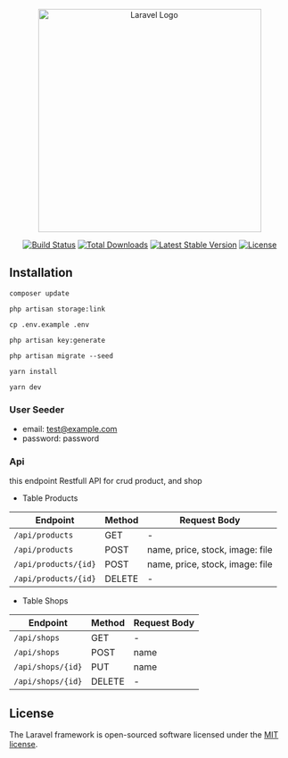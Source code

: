 <p align="center"><a href="https://laravel.com" target="_blank"><img src="https://raw.githubusercontent.com/laravel/art/master/logo-lockup/5%20SVG/2%20CMYK/1%20Full%20Color/laravel-logolockup-cmyk-red.svg" width="400" alt="Laravel Logo"></a></p>

<p align="center">
<a href="https://github.com/laravel/framework/actions"><img src="https://github.com/laravel/framework/workflows/tests/badge.svg" alt="Build Status"></a>
<a href="https://packagist.org/packages/laravel/framework"><img src="https://img.shields.io/packagist/dt/laravel/framework" alt="Total Downloads"></a>
<a href="https://packagist.org/packages/laravel/framework"><img src="https://img.shields.io/packagist/v/laravel/framework" alt="Latest Stable Version"></a>
<a href="https://packagist.org/packages/laravel/framework"><img src="https://img.shields.io/packagist/l/laravel/framework" alt="License"></a>
</p>

## Installation

```
composer update
```
```
php artisan storage:link
```
```
cp .env.example .env
```
```
php artisan key:generate
```
```
php artisan migrate --seed
```
```
yarn install
```
```
yarn dev
```

### User Seeder
+ email: test@example.com
+ password: password

### Api
this endpoint Restfull API for crud product, and shop
+ Table Products
  
| Endpoint | Method | Request Body |
| --- | --- | --- |
| `/api/products` | GET | - |
| `/api/products` | POST | name, price, stock, image: file |
| `/api/products/{id}` | POST | name, price, stock, image: file |
| `/api/products/{id}` | DELETE | - |

+ Table Shops
  
| Endpoint | Method | Request Body |
| --- | --- | --- |
| `/api/shops` | GET | - |
| `/api/shops` | POST | name |
| `/api/shops/{id}` | PUT | name |
| `/api/shops/{id}` | DELETE | - |

## License

The Laravel framework is open-sourced software licensed under the [MIT license](https://opensource.org/licenses/MIT).
